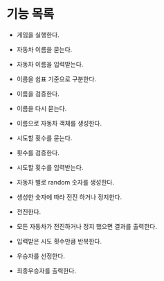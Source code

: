 # 기능 목록

- 게임을 실행한다.
- 자동차 이름을 묻는다.

- 자동차 이름을 입력받는다.
- 이름을 쉼표 기준으로 구분한다.
- 이름을 검증한다.
- 이름을 다시 묻는다.
- 이름으로 자동차 객체를 생성한다.
- 시도할 횟수를 묻는다.
- 횟수를 검증한다.
- 시도할 횟수를 입력받는다.
- 자동차 별로 random 숫자를 생성한다.
- 생성한 숫자에 따라 전진 하거나 정지한다.
- 전진한다.
- 모든 자동차가 전진하거나 정지 했으면 결과를 출력한다.
- 입력받은 시도 횟수만큼 반복한다.
- 우승자를 선정한다.
- 최종우승자를 출력한다.